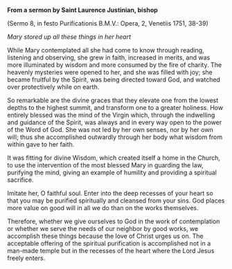 

**From a sermon by Saint Laurence Justinian, bishop**

(Sermo 8, in festo Purificationis B.M.V.: Opera, 2, Venetiis 1751, 38-39)

_Mary stored up all these things in her heart_

While Mary contemplated all she had come to know through reading, listening and observing, she grew in faith, increased in merits, and was more illuminated by wisdom and more consumed by the fire of charity. The heavenly mysteries were opened to her, and she was filled with joy; she became fruitful by the Spirit, was being directed toward God, and watched over protectively while on earth.

So remarkable are the divine graces that they elevate one from the lowest depths to the highest summit, and transform one to a greater holiness. How entirely blessed was the mind of the Virgin which, through the indwelling and guidance of the Spirit, was always and in every way open to the power of the Word of God. She was not led by her own senses, nor by her own will; thus she accomplished outwardly through her body what wisdom from within gave to her faith.

It was fitting for divine Wisdom, which created itself a home in the Church, to use the intervention of the most blessed Mary in guarding the law, purifying the mind, giving an example of humility and providing a spiritual sacrifice.

Imitate her, O faithful soul. Enter into the deep recesses of your heart so that you may be purified spiritually and cleansed from your sins. God places more value on good will in all we do than on the works themselves.

Therefore, whether we give ourselves to God in the work of contemplation or whether we serve the needs of our neighbor by good works, we accomplish these things because the love of Christ urges us on. The acceptable offering of the spiritual purification is accomplished not in a man-made temple but in the recesses of the heart where the Lord Jesus freely enters.

